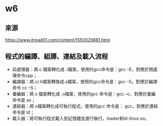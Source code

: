 # w6
## 來源
https://www.itread01.com/content/1550029881.html
## 程式的編譯、組譯、連結及載入流程
* 前處理器：將.c 檔案轉化成 .i檔案，使用的gcc命令是：gcc –E，對應於預處理命令cpp；
* 編譯器：將.c/.h檔案轉換成.s檔案，使用的gcc命令是：gcc –S，對應於編譯命令 cc –S；
* 彙編器：將.s 檔案轉化成 .o檔案，使用的gcc 命令是：gcc –c，對應於彙編命令是 as；
* 連結器：將.o檔案轉化成可執行程式，使用的gcc 命令是： gcc，對應於連結命令是 ld；
* 載入器：將可執行程式載入到記憶體並進行執行，loader和ld-linux.so。